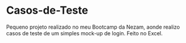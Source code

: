 # Casos-de-Teste
Pequeno projeto realizado no meu Bootcamp da Nezam, aonde realizo casos de teste de um simples mock-up de login. Feito no Excel.
